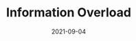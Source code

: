 ---
title: "Information Overload"
date: "2021-09-04"
desc: "My fingers glide through the screen restlessly, perusing replacement information. I search for placebos that would relieve the pain and consume every single one that I find. The overdose numbs my senses, anesthetizes my mind, and again I awake in desperation. This is futile. I toss my phone across the bed and hug my knees, hoping to feel something. This too is futile, but it makes me understand: the only information I want is you."
---
